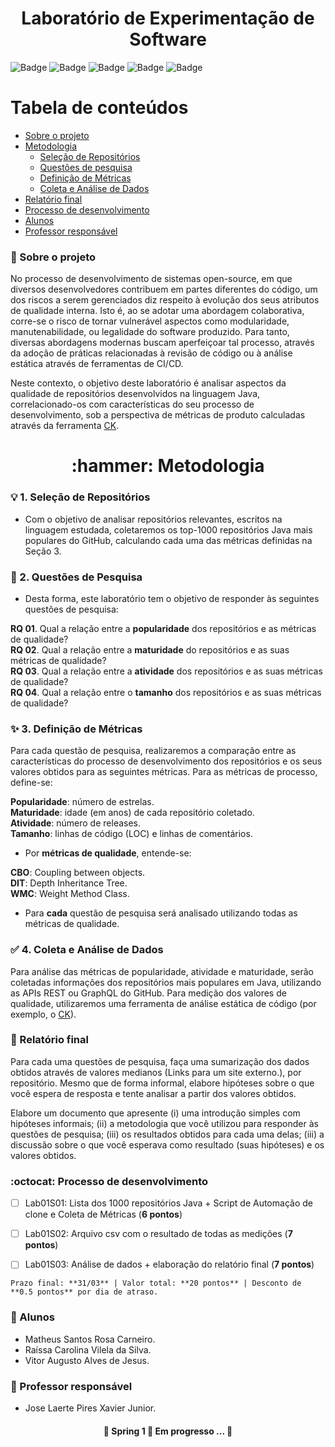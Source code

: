<h1 align="center">
    <span>Laboratório de Experimentação de Software</span>
</h1>

![Badge](https://img.shields.io/github/languages/top/mcarneirobug/lab-exp-software)
![Badge](https://img.shields.io/github/issues-pr/mcarneirobug/lab-exp-software?logoColor=red)
![Badge](https://img.shields.io/github/issues-pr-closed-raw/mcarneirobug/lab-exp-software)
![Badge](https://img.shields.io/github/last-commit/mcarneirobug/lab-exp-software)
![Badge](https://img.shields.io/github/contributors/mcarneirobug/lab-exp-software)

Tabela de conteúdos
=================
<!--ts-->
   * [Sobre o projeto](#page_facing_up-sobre-o-projeto)
   * [Metodologia](#----hammer-metodologia)
      * [Seleção de Repositórios](#bulb-1-seleção-de-repositórios)
      * [Questões de pesquisa](#dart-2-questões-de-pesquisa)
      * [Definição de Métricas](#sparkles-3-definição-de-métricas)
      * [Coleta e Análise de Dados](#white_check_mark-4-coleta-e-análise-de-dados)
   * [Relatório final](#pencil-relatório-final)
   * [Processo de desenvolvimento](#octocat-processo-de-desenvolvimento)
   * [Alunos](#busts_in_silhouette-alunos)
   * [Professor responsável](#bust_in_silhouette-professor-responsável)
<!--te-->

### :page_facing_up: Sobre o projeto

No processo de desenvolvimento de sistemas open-source, em que diversos desenvolvedores contribuem em partes diferentes do código, um dos riscos a serem gerenciados diz respeito à evolução dos seus atributos de qualidade interna. Isto é, ao se adotar uma abordagem colaborativa, corre-se o risco de tornar vulnerável aspectos como modularidade, manutenabilidade, ou legalidade do software produzido. Para tanto, diversas abordagens modernas buscam aperfeiçoar tal processo, através da adoção de práticas relacionadas à revisão de código ou à análise estática através de ferramentas de CI/CD.

Neste contexto, o objetivo deste laboratório é analisar aspectos da qualidade de repositórios desenvolvidos na linguagem Java, correlacionado-os com características do seu processo de desenvolvimento, sob a perspectiva de métricas de produto calculadas através da ferramenta <a href="https://github.com/mauricioaniche/ck">CK</a>.

### 

<h1 align="center">
    <span>:hammer: Metodologia</span>
</h1>

### :bulb: 1. Seleção de Repositórios

- Com o objetivo de analisar repositórios relevantes, escritos na linguagem estudada, coletaremos os top-1000 repositórios Java mais populares do GitHub, calculando cada uma das métricas definidas na Seção 3.

### :dart: 2. Questões de Pesquisa

- Desta forma, este laboratório tem o objetivo de responder às seguintes questões de pesquisa:

**RQ 01**. Qual a relação entre a **popularidade** dos repositórios e as métricas de qualidade? <br>
**RQ 02**. Qual a relação entre a **maturidade** do repositórios e as suas métricas de qualidade? <br>
**RQ 03**. Qual a relação entre a **atividade** dos repositórios e as suas métricas de qualidade? <br> 
**RQ 04**. Qual a relação entre o **tamanho** dos repositórios e as suas métricas de qualidade?  

### :sparkles: 3. Definição de Métricas

Para cada questão de pesquisa, realizaremos a comparação entre as características do processo de desenvolvimento dos repositórios e os seus valores obtidos para as seguintes métricas. Para as métricas de processo, define-se:

**Popularidade**: número de estrelas. <br>
**Maturidade**: idade (em anos) de cada repositório coletado. <br>
**Atividade**: número de releases. <br>
**Tamanho**: linhas de código (LOC) e linhas de comentários. <br>

- Por **métricas de qualidade**, entende-se:

**CBO**: Coupling between objects. <br>
**DIT**: Depth Inheritance Tree. <br>
**WMC**: Weight Method Class. <br>

- Para **cada** questão de pesquisa será analisado utilizando todas as métricas de qualidade.

### :white_check_mark: 4. Coleta e Análise de Dados 

Para análise das métricas de popularidade, atividade e maturidade, serão coletadas informações dos repositórios mais populares em Java, utilizando as APIs REST ou GraphQL do GitHub. Para medição dos valores de qualidade, utilizaremos uma ferramenta de análise estática de código (por exemplo, o <a href="https://github.com/mauricioaniche/ck">CK</a>).

### :pencil: Relatório final

Para cada uma questões de pesquisa, faça uma sumarização dos dados obtidos através de valores medianos (Links para um site externo.), por repositório. Mesmo que de forma informal, elabore hipóteses sobre o que você espera de resposta e tente analisar a partir dos valores obtidos. 

Elabore um documento que apresente (i) uma introdução simples com hipóteses informais; (ii) a metodologia que você utilizou para responder às questões de pesquisa; (iii) os resultados obtidos para cada uma delas; (iii) a discussão sobre o que você esperava como resultado (suas hipóteses) e os valores obtidos.  

### :octocat: Processo de desenvolvimento

- [ ] Lab01S01: Lista dos 1000 repositórios Java + Script de Automação de clone e Coleta de Métricas (**6 pontos**)

- [ ] Lab01S02: Arquivo csv com o resultado de todas as medições (**7 pontos**) 

- [ ] Lab01S03: Análise de dados + elaboração do relatório final (**7 pontos**) 

`Prazo final: **31/03** | Valor total: **20 pontos** | Desconto de **0.5 pontos** por dia de atraso.`

### :busts_in_silhouette: Alunos

- Matheus Santos Rosa Carneiro.
- Raíssa Carolina Vilela da Silva.
- Vitor Augusto Alves de Jesus.

### :bust_in_silhouette: Professor responsável

- Jose Laerte Pires Xavier Junior.

<h4 align="center"> 
	🚧  Spring 1 🚀 Em progresso ...  🚧
</h4>

